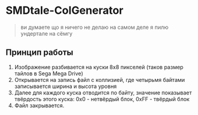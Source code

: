 # SMDtale-ColGenerator
> ви думаете що я ничего не делаю на самом деле я пилю ундертале на сёмгу
## Принцип работы
1. Изображение разбивается на куски 8х8 пикселей (таков размер тайлов в Sega Mega Drive)
2. Открывается на запись файл с коллизией, где четырьмя байтами записывается ширина и высота уровня
3. Далее для каждого куска отводится по байту, значение показывает твёрдость этого куска: 0х0 - нетвёрдый блок, 0хFF - твёрдый блок
4. Файл закрывается.
